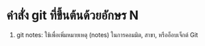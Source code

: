 # คำสั่ง git ที่ขึ้นต้นด้วยอักษร N

1. git notes: ใช้เพื่อเพิ่มหมายเหตุ (notes) ในการคอมมิต, สาขา, หรืออ็อบเจ็กต์ Git